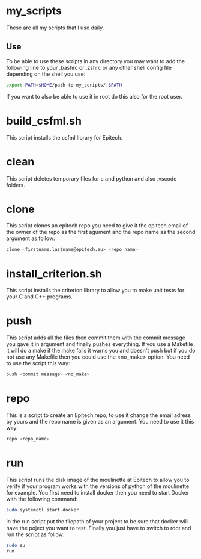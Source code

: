 # my_scripts

These are all my scripts that I use daily.

## Use

To be able to use these scripts in any directory you may want to add the following line to your .bashrc or .zshrc or any other shell config file depending on the shell you use:

```bash
export PATH=$HOME/path-to-my_scripts/:$PATH
```

If you want to also be able to use it in root do this also for the root user.

# build_csfml.sh

This script installs the csfml library for Epitech.

# clean

This script deletes temporary files for c and python and also .vscode folders.

# clone

This script clones an epitech repo you need to give it the epitech email of the owner of the repo as the first agument and the repo name as the second argument as follow:

```bash
clone <firstname.lastname@epitech.eu> <repo_name>
```

# install_criterion.sh

This script installs the criterion library to allow you to make unit tests for your C and C++ programs.

# push

This script adds all the files then commit them with the commit message you gave it in argument and finally pushes everything. If you use a Makefile it will do a make if the make fails it warns you and doesn't push but if you do not use any Makefile then you could use the <no_make> option.
You need to use the script this way:

```bash
push <commit message> <no_make>
```

# repo

This is a script to create an Epitech repo, to use it change the email adress by yours and the repo name is given as an argument. You need to use it this way:

```bash
repo <repo_name>
```

# run

This script runs the disk image of the moulinette at Epitech to allow you to verify if your program works with the versions of python of the moulinette for example.
You first need to install docker then you need to start Docker with the following command:

```bash
sudo systemctl start docker
```

In the run script put the filepath of your project to be sure that docker will have the poject you want to test.
Finally you just have to switch to root and run the script as follow:

```bash
sudo su
run
```
